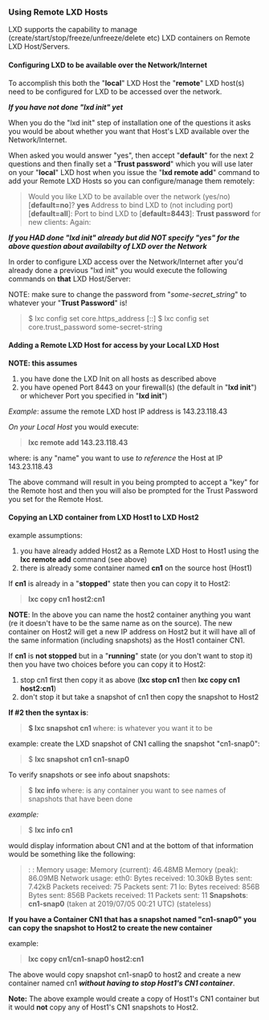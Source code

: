 ### Using Remote LXD Hosts 

LXD supports the capability to manage (create/start/stop/freeze/unfreeze/delete etc) LXD containers on Remote LXD Host/Servers. 

#### Configuring LXD to be available over the Network/Internet

To accomplish this both the "**local**" LXD Host the "**remote**" LXD host(s) need to be configured for LXD to be accessed over 
the network.

_**If you have not done "lxd init" yet**_ 

When you do the "lxd init" step of installation one of the questions it asks you would be about whether you want that Host's
LXD available over the Network/Internet. 

When asked you would answer "yes", then accept "**default**" for the next 2 questions and then finally set 
a "**Trust password**" which you will use later on your "**local**" LXD host when you issue the "**lxd remote add**" 
command to add your Remote LXD Hosts so you can configure/manage them remotely:  

> Would you like LXD to be available over the network (yes/no) [**default=no**]? **yes**
> Address to bind LXD to (not including port) [**default=all**]: 
> Port to bind LXD to [**default=8443**]: 
> **Trust password** for new clients: 
> Again: 

_**If you HAD done "lxd init" already but did NOT specify "yes" for the above question about availabilty of LXD over the
Network**_ 

In order to configure LXD access over the Network/Internet after you'd already done a previous "lxd init" you would execute
the following commands on **that** LXD Host/Server:

NOTE: make sure to change the password from "_some-secret_string_" to whatever your "**Trust Password**" is!

> $ lxc config set core.https_address [::]
> $ lxc config set core.trust_password some-secret-string


#### Adding a Remote LXD Host for access by your Local LXD Host 

**NOTE: this assumes**
1. you have done the LXD Init on all hosts as described above  
2. you have opened Port 8443 on your firewall(s) (the default in "**lxd init**") or whichever Port you specified in "**lxd init**")

_Example_:  assume the remote LXD host IP address is 143.23.118.43

_On your Local Host_ you would execute:   

> **lxc remote add _<alias>_ 143.23.118.43**

where:  _<alias>_ is any "name" you want to use _to reference_ the Host at IP 143.23.118.43

The above command will result in you being prompted to accept a "key" for the Remote host and then you will also be prompted for 
the Trust Password you set for the Remote Host.

#### Copying an LXD container from LXD Host1 to LXD Host2

example assumptions:  
1. you have already added Host2 as a Remote LXD Host to Host1 using the **lxc remote add** command (see above)
2. there is already some container named **cn1** on the source host (Host1) 

If **cn1** is already in a "**stopped**" state then you can copy it to Host2:

> **lxc copy cn1 host2:cn1**

**NOTE**: 
In the above you can name the host2 container anything you want (re it doesn't have to be the same name as on the source).
The new container on Host2 will get a new IP address on Host2 but it will have all of the same information (including snapshots)
as the Host1 container CN1.

If **cn1** is **not stopped** but in a "**running**" state (or you don't want to stop it) then you have two choices
before you can copy it to Host2:  
1. stop cn1 first then copy it as above (**lxc stop cn1** then **lxc copy cn1 host2:cn1**)
2. don't stop it but take a snapshot of cn1 then copy the snapshot to Host2

**If #2 then the syntax is**:

> **$ lxc snapshot cn1 <snapshot-name>**   where: <snapshot-name> is whatever you want it to be

example: create the LXD snapshot of CN1 calling the snapshot "cn1-snap0":
> $ **lxc snapshot cn1 cn1-snap0**

To verify snapshots or see info about snapshots:
> $ **lxc info <container-name>**  where: <container-name> is any container you want to see names of snapshots that have been done

_example:_  
> $ **lxc info cn1**

would display information about CN1 and at the bottom of that information would be something like the following:

> :
> :
> Memory usage:
>   Memory (current): 46.48MB
>   Memory (peak): 86.09MB
> Network usage:
>   eth0:
>     Bytes received: 10.30kB
>     Bytes sent: 7.42kB
>     Packets received: 75
>     Packets sent: 71
>   lo:
>     Bytes received: 856B
>     Bytes sent: 856B
>     Packets received: 11
>     Packets sent: 11
> **Snapshots**:
>  **cn1-snap0** (taken at 2019/07/05 00:21 UTC) (stateless)


**If you have a Container CN1 that has a snapshot named "cn1-snap0" you can copy the **snapshot** to Host2 to create
the new container**

example:
> **lxc copy cn1/cn1-snap0 host2:cn1**

The above would copy snapshot cn1-snap0 to host2 and create a new container named cn1 _**without having to stop Host1's CN1 
container**_.

**Note:** 
The above example would create a copy of Host1's CN1 container but it would **not** copy  any of Host1's CN1 snapshots
to Host2.

